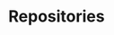 ---
layout: page
permalink: /repositories/
title: Repositories
description:
nav: false
nav_order: 3
---